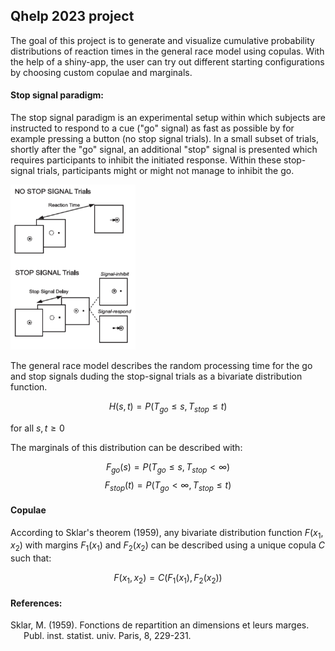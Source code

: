 ## Qhelp 2023 project 

The goal of this project is to generate and visualize cumulative probability distributions of reaction times in the general race model using copulas. With the help of a shiny-app, the user can try out different starting configurations by choosing custom copulae and marginals. 

#### Stop signal paradigm: 
The stop signal paradigm is an experimental setup within which subjects are instructed to respond to a cue ("go" signal) as fast as possible by for example pressing a button (no stop signal trials). In a small subset of trials, shortly after the "go" signal, an additional "stop" signal is presented which requires participants to inhibit the initiated response. Within these stop-signal trials, participants might or might not manage to inhibit the go. 

<img src="images/stop_signal_paradigm.png" alt="drawing" width="200"/>

The general race model describes the random processing time for the go and stop signals duding the stop-signal trials as a bivariate distribution function.  

$$ H(s, t) = P(T_{go} \le s, T_{stop} \le t) $$ 

for all $s,t \ge 0$  

The marginals of this distribution can be described with: 

$$ F_{go}(s) = P(T_{go} \le s, T_{stop} < \infty) $$
$$ F_{stop}(t) = P(T_{go} < \infty, T_{stop} \le t) $$

#### Copulae

According to Sklar's theorem (1959), any bivariate distribution function $F(x_1, x_2)$ with margins $F_1(x_1)$ and $F_2(x_2)$ can be described using a unique copula $C$ such that: 

$$ F(x_1, x_2) = C(F_1(x_1), F_2(x_2)) $$


#### References: 

<div id="refs" class="references csl-bib-body hanging-indent">
<div id="ref-xie2018" class="csl-entry">

Sklar, M. (1959). Fonctions de repartition an dimensions et leurs marges. Publ. inst. statist. univ. Paris, 8, 229-231.

</div>
</div>









